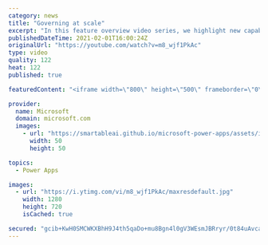 ```yaml
---
category: news
title: "Governing at scale"
excerpt: "In this feature overview video series, we highlight new capabilities included in the latest update to Microsoft Power Apps.  Microsoft's Power Platform is a rich ecosystem of more than three hundred Microsoft and non-Microsoft connectors that can be leveraged by apps and flows. We are proud to introduce"
publishedDateTime: 2021-02-01T16:00:24Z
originalUrl: "https://youtube.com/watch?v=m8_wjf1PkAc"
type: video
quality: 122
heat: 122
published: true

featuredContent: "<iframe width=\"800\" height=\"500\" frameborder=\"0\" src=\"https://www.youtube.com/embed/m8_wjf1PkAc\" allow=\"accelerometer; autoplay; encrypted-media; gyroscope; picture-in-picture\" allowfullscreen></iframe>"

provider:
  name: Microsoft
  domain: microsoft.com
  images:
    - url: "https://smartableai.github.io/microsoft-power-apps/assets/images/organizations/microsoft.com-50x50.jpg"
      width: 50
      height: 50

topics:
  - Power Apps

images:
  - url: "https://i.ytimg.com/vi/m8_wjf1PkAc/maxresdefault.jpg"
    width: 1280
    height: 720
    isCached: true

secured: "gcib+KwH0SMCWKXBhH9J4th5qaDo+mu8Bgn4l0gV3WEsmJBRryr/0t84uAvcaVySI1ZMnAAGKYfAzbN9wVtLkwYGHqUkFiVAAJAYJhIB5HCLs20UsKIc1HfPePeJ4IPTv02dfx0lLf0KuoKYENT7jFQYe7LtIppokg6KsaV7qtpGVl8k6BJRGI06u7Ksjx6p/ZIiEFGECWAJYAAbuAX17TSwFkAWus6N5UfAn9s/K4ByHsuMI6iqTI04hER1SMJIA2UWF3qKEHVkT6bfSioF+zRhCD+VELwa8fSHSouRuxQ/Lhe/2ruqS1qHAmoQOD4IftUdQoiECJSwBkTeF/lOEGda5U2Mv1fHMvLvpbdrJdTUi59w4xRb0XB0Rm/ajujvwMy5bpUgCwDvLSi/L1Jt26NZCTFiRi4T0EuV74VVyyI=;oqStlRnpAm/VNmsVPusu2A=="
---
```


